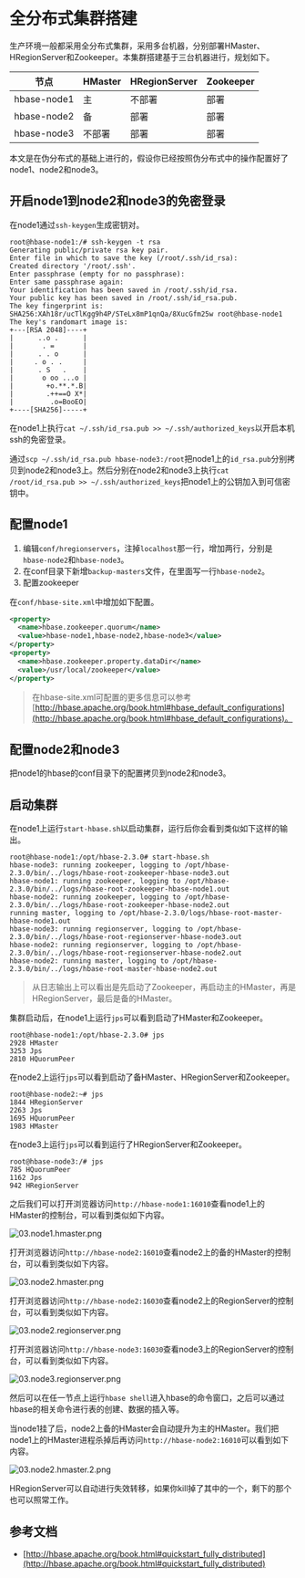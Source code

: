 # 全分布式集群搭建

生产环境一般都采用全分布式集群，采用多台机器，分别部署HMaster、HRegionServer和Zookeeper。本集群搭建基于三台机器进行，规划如下。

| 节点 | HMaster | HRegionServer | Zookeeper |
| --- | --- | --- | --- |
| hbase-node1 | 主 | 不部署 | 部署 |
| hbase-node2 | 备 | 部署 | 部署 |
| hbase-node3 | 不部署 | 部署 | 部署 |

本文是在伪分布式的基础上进行的，假设你已经按照伪分布式中的操作配置好了node1、node2和node3。

## 开启node1到node2和node3的免密登录

在node1通过`ssh-keygen`生成密钥对。


```text
root@hbase-node1:/# ssh-keygen -t rsa
Generating public/private rsa key pair.
Enter file in which to save the key (/root/.ssh/id_rsa): 
Created directory '/root/.ssh'.
Enter passphrase (empty for no passphrase): 
Enter same passphrase again: 
Your identification has been saved in /root/.ssh/id_rsa.
Your public key has been saved in /root/.ssh/id_rsa.pub.
The key fingerprint is:
SHA256:XAh18r/ucTlKgg9h4P/STeLx8mP1qnQa/8XucGfm25w root@hbase-node1
The key's randomart image is:
+---[RSA 2048]----+
|      ..o .      |
|       . =       |
|      . . o      |
|     . o . .     |
|      . S   .    |
|       o oo ...o |
|        +o.**.*.B|
|        .++==O X*|
|         .o=BooEO|
+----[SHA256]-----+
```

在node1上执行`cat ~/.ssh/id_rsa.pub >> ~/.ssh/authorized_keys`以开启本机ssh的免密登录。

通过`scp ~/.ssh/id_rsa.pub hbase-node3:/root`把node1上的`id_rsa.pub`分别拷贝到node2和node3上。然后分别在node2和node3上执行`cat /root/id_rsa.pub >> ~/.ssh/authorized_keys`把node1上的公钥加入到可信密钥中。

## 配置node1

1. 编辑`conf/hregionservers`，注掉`localhost`那一行，增加两行，分别是`hbase-node2`和`hbase-node3`。
2. 在conf目录下新增`backup-masters`文件，在里面写一行`hbase-node2`。
3. 配置zookeeper

在`conf/hbase-site.xml`中增加如下配置。

```xml
<property>
  <name>hbase.zookeeper.quorum</name>
  <value>hbase-node1,hbase-node2,hbase-node3</value>
</property>
<property>
  <name>hbase.zookeeper.property.dataDir</name>
  <value>/usr/local/zookeeper</value>
</property>
```
 
> 在hbase-site.xml可配置的更多信息可以参考[http://hbase.apache.org/book.html#hbase_default_configurations](http://hbase.apache.org/book.html#hbase_default_configurations)。

## 配置node2和node3

把node1的hbase的conf目录下的配置拷贝到node2和node3。

## 启动集群

在node1上运行`start-hbase.sh`以启动集群，运行后你会看到类似如下这样的输出。

```text
root@hbase-node1:/opt/hbase-2.3.0# start-hbase.sh 
hbase-node3: running zookeeper, logging to /opt/hbase-2.3.0/bin/../logs/hbase-root-zookeeper-hbase-node3.out
hbase-node1: running zookeeper, logging to /opt/hbase-2.3.0/bin/../logs/hbase-root-zookeeper-hbase-node1.out
hbase-node2: running zookeeper, logging to /opt/hbase-2.3.0/bin/../logs/hbase-root-zookeeper-hbase-node2.out
running master, logging to /opt/hbase-2.3.0/logs/hbase-root-master-hbase-node1.out
hbase-node3: running regionserver, logging to /opt/hbase-2.3.0/bin/../logs/hbase-root-regionserver-hbase-node3.out
hbase-node2: running regionserver, logging to /opt/hbase-2.3.0/bin/../logs/hbase-root-regionserver-hbase-node2.out
hbase-node2: running master, logging to /opt/hbase-2.3.0/bin/../logs/hbase-root-master-hbase-node2.out
```

> 从日志输出上可以看出是先启动了Zookeeper，再启动主的HMaster，再是HRegionServer，最后是备的HMaster。

集群启动后，在node1上运行`jps`可以看到启动了HMaster和Zookeeper。

```text
root@hbase-node1:/opt/hbase-2.3.0# jps
2928 HMaster
3253 Jps
2810 HQuorumPeer
```

在node2上运行`jps`可以看到启动了备HMaster、HRegionServer和Zookeeper。

```text
root@hbase-node2:~# jps
1844 HRegionServer
2263 Jps
1695 HQuorumPeer
1983 HMaster
```

在node3上运行`jps`可以看到运行了HRegionServer和Zookeeper。

```text
root@hbase-node3:/# jps
785 HQuorumPeer
1162 Jps
942 HRegionServer
```

之后我们可以打开浏览器访问`http://hbase-node1:16010`查看node1上的HMaster的控制台，可以看到类似如下内容。

![03.node1.hmaster.png](image/03.node1.hmaster.png)

打开浏览器访问`http://hbase-node2:16010`查看node2上的备的HMaster的控制台，可以看到类似如下内容。

![03.node2.hmaster.png](image/03.node2.hmaster.png)

打开浏览器访问`http://hbase-node2:16030`查看node2上的RegionServer的控制台，可以看到类似如下内容。

![03.node2.regionserver.png](image/03.node2.regionserver.png)

打开浏览器访问`http://hbase-node3:16030`查看node3上的RegionServer的控制台，可以看到类似如下内容。

![03.node3.regionserver.png](03.node3.regionserver.png)

然后可以在任一节点上运行`hbase shell`进入hbase的命令窗口，之后可以通过hbase的相关命令进行表的创建、数据的插入等。

当node1挂了后，node2上备的HMaster会自动提升为主的HMaster。我们把node1上的HMaster进程杀掉后再访问`http://hbase-node2:16010`可以看到如下内容。

![03.node2.hmaster.2.png](image/03.node2.master.2.png)

HRegionServer可以自动进行失效转移，如果你kill掉了其中的一个，剩下的那个也可以照常工作。

## 参考文档

* [http://hbase.apache.org/book.html#quickstart_fully_distributed](http://hbase.apache.org/book.html#quickstart_fully_distributed)

